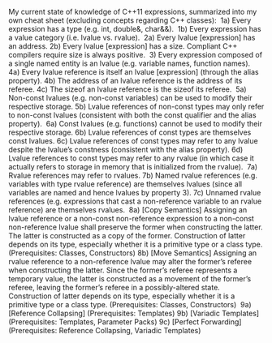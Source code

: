 My current state of knowledge of C++11 expressions, summarized into my own cheat sheet (excluding concepts regarding C++ classes):  1a) Every expression has a type (e.g. int, double&, char&&).   1b) Every expression has a value category (i.e. lvalue vs. rvalue).  2a) Every lvalue [expression] has an address. 2b) Every lvalue [expression] has a size. Compliant C++ compilers require size is always positive.  3) Every expression composed of a single named entity is an lvalue (e.g. variable names, function names).  4a) Every lvalue reference is itself an lvalue [expression] (through the alias property). 4b) The address of an lvalue reference is the address of its referee. 4c) The sizeof an lvalue reference is the sizeof its referee.  5a) Non-const lvalues (e.g. non-const variables) can be used to modify their respective storage. 5b) Lvalue references of non-const types may only refer to non-const lvalues (consistent with both the const qualifier and the alias property).  6a) Const lvalues (e.g. functions) cannot be used to modify their respective storage. 6b) Lvalue references of const types are themselves const lvalues. 6c) Lvalue references of const types may refer to any lvalue despite the lvalue’s constness (consistent with the alias property). 6d) Lvalue references to const types may refer to any rvalue (in which case it actually refers to storage in memory that is initialized from the rvalue).  7a) Rvalue references may refer to rvalues. 7b) Named rvalue references (e.g. variables with type rvalue reference) are themselves lvalues (since all variables are named and hence lvalues by property 3). 7c) Unnamed rvalue references (e.g. expressions that cast a non-reference variable to an rvalue reference) are themselves rvalues.  8a) [Copy Semantics] Assigning an lvalue reference or a non-const non-reference expression to a non-const non-reference lvalue shall preserve the former when constructing the latter. The latter is constructed as a copy of the former. Construction of latter depends on its type, especially whether it is a primitive type or a class type. (Prerequisites: Classes, Constructors) 8b) [Move Semantics] Assigning an rvalue reference to a non-reference lvalue may alter the former’s referee when constructing the latter. Since the former’s referee represents a temporary value, the latter is constructed as a movement of the former’s referee, leaving the former’s referee in a possibly-altered state. Construction of latter depends on its type, especially whether it is a primitive type or a class type. (Prerequisites: Classes, Constructors)  9a) [Reference Collapsing] (Prerequisites: Templates) 9b) [Variadic Templates] (Prerequisites: Templates, Parameter Packs) 9c) [Perfect Forwarding] (Prerequisites: Reference Collapsing, Variadic Templates)